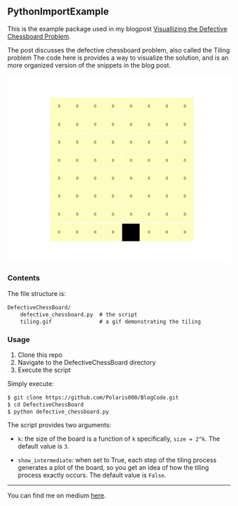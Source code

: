 ## PythonImportExample

This is the example package used in my blogpost [Visuallizing the Defective Chessboard Problem](https://polaris000.medium.com/visualizing-the-defective-chessboard-problem-aa5fc38b6e5e).

The post discusses the defective chessboard problem, also called the Tiling problem
The code here is provides a way to visualize the solution, and is an more organized version of the snippets in the blog post.

![](tiling.gif)

### Contents
The file structure is:
```
DefectiveChessBoard/
    defective_chessboard.py  # the script
    tiling.gif               # a gif demonstrating the tiling
```

### Usage
1. Clone this repo
2. Navigate to the DefectiveChessBoard directory
3. Execute the script

Simply execute:
```
$ git clone https://github.com/Polaris000/BlogCode.git 
$ cd DefectiveChessBoard
$ python defective_chessboard.py

```

The script provides two arguments:
- `k`: the size of the board is a function of `k`
    specifically, `size = 2^k`. The default value is `3`.

- `show_intermediate`: when set to True, each step of the tiling process generates
    a plot of the board, so you get an idea of how the tiling process exactly occurs. The default value is `False`.


---
You can find me on medium [here](https://polaris000.medium.com).